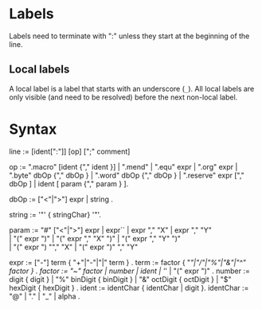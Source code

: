 Labels
======
Labels need to terminate with ":" unless they start at the beginning of the line.

Local labels
------------
A local label is a label that starts with an underscore (`_`).
All local labels are only visible (and need to be resolved) before the next non-local label. 

Syntax
======

line := [ident[":"]] [op] [";" comment]


op := ".macro" [ident {"," ident }]
    | ".mend"
    | ".equ" expr
    | ".org" expr
    | ".byte" dbOp {"," dbOp }
    | ".word" dbOp {"," dbOp }
    | ".reserve" expr ["," dbOp ] 
    | ident [ param {"," param } ].

dbOp := ["<"|">"] expr | string .

string := '"' { stringChar} '"'.

param := "#" ["<"|">"] expr
       | expr``
       | expr "," "X"
       | expr "," "Y"  
       | "(" expr ")"
       | "(" expr "," "X" ")"
       | "(" expr "," "Y" ")"  
       | "(" expr ") ""," "X" 
       | "(" expr ")" "," "Y"       


expr := ["-"] term { "+"|"-"|"|" term } .
term := factor { "*"|"/"|"%"|"&"|"^" factor } . 
factor := "~" factor 
        | number 
        | ident 
        | '*'
        | "(" expr ")" .
number  := digit { digit } 
         | "%" binDigit { binDigit }
         | "&" octDigit { octDigit }
         | "$" hexDigit { hexDigit } .
ident := identChar { identChar | digit }.
identChar := "@" | "." | "_" | alpha .  
 





